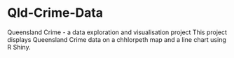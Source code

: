 # Qld-Crime-Data
Queensland Crime - a data exploration and visualisation project
This project displays Queensland Crime data on a chhlorpeth map and a line chart using R Shiny.
